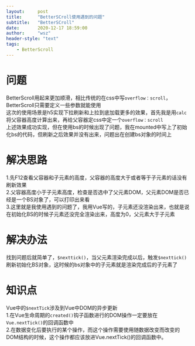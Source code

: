 ```yaml
---
layout:     post
title:      "BetterSCroll使用遇到的问题"
subtitle:   "BetterSCroll"
date:       2020-12-17 18:59:00
author:     "wsz"
header-style: "text"
tags:
    - BetterScroll
---
```

# 问题
BetterScroll用起来更加顺滑，相比传统的在css中写`overflow：scroll`，BetterScroll只需要定义一些参数就能使用<br>
这次的使用场景是h5实现下拉刷新和上拉到底加载更多的效果，首先我是用`calc`将父容器高度计算出来，再给父容器定css中定一个`overflow：scroll`<br>
上述效果成功实现，但在使用bs的时候出现了问题，我在mounted中写上了初始化bs的代码，但刷新之后效果并没有出来，问题出在创建bs对象的时间上<br>
# 解决思路
1.先F12查看父容器和子元素的高度，父容器的高度大于或者等于子元素的话没有刷新效果<br>
2.父容器高度小于子元素高度，检查是否选中了父元素DOM，父元素DOM是否已经是一个BS对象了，可以打印出来看<br>
3.这里就是我使用遇到的问题了，我用Vue写的，子元素还没渲染出来，也就是说在初始化BS的时候子元素还没完全渲染出来，高度为0，父元素大于子元素
# 解决办法
找到问题后就简单了，`$nexttick()`，当父元素渲染完成以后，触发`$nexttick()`刷新初始化BS对象，这时候的bs对象中的子元素就是渲染完成后的子元素了
# 知识点
Vue中的`$nextTick`涉及到Vue中DOM的异步更新<br>
1.在Vue生命周期的`created()`钩子函数进行的DOM操作一定要放在`Vue.nextTick()`的回调函数中<br>
2.在数据变化后要执行的某个操作，而这个操作需要使用随数据改变而改变的DOM结构的时候，这个操作都应该放进Vue.nextTick()的回调函数中。
